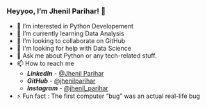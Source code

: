 ### Heyyoo, I’m Jhenil Parihar! 👋

- 👀 I’m interested in Python Developement
- 🌱 I’m currently learning Data Analysis
- 💞️ I’m looking to collaborate on GitHub
- 🤔 I'm looking for help with Data Science
- 💬 Ask me about Python or any tech-related stuff.
- 📫 How to reach me 
     - ***LinkedIn*** - [@Jhenil Parihar](https://www.linkedin.com/in/jhenil-parihar-44051a216/) 
     - ***GitHub*** - [@jhenilparihar](https://github.com/jhenilparihar) 
     - ***Instagram*** - [@jhenil_parihar](https://www.instagram.com/jhenil_parihar/)
- ⚡ Fun fact : The first computer “bug” was an actual real-life bug
